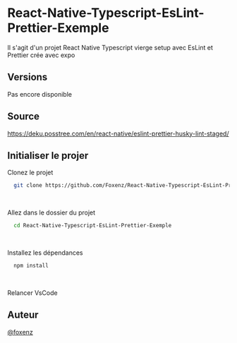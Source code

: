 # React-Native-Typescript-EsLint-Prettier-Exemple

Il s'agit d'un projet React Native Typescript vierge setup avec EsLint et Prettier crée avec expo

## Versions

Pas encore disponible

## Source
https://deku.posstree.com/en/react-native/eslint-prettier-husky-lint-staged/

## Initialiser le projer

Clonez le projet

```bash
  git clone https://github.com/Foxenz/React-Native-Typescript-EsLint-Prettier-Exemple.git
```

<br />

Allez dans le dossier du projet

```bash
  cd React-Native-Typescript-EsLint-Prettier-Exemple
```

<br />

Installez les dépendances

```bash
  npm install
```

<br />

Relancer VsCode

## Auteur

[@foxenz](https://www.github.com/foxenz)

